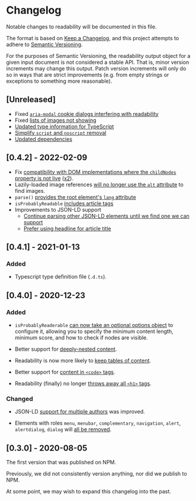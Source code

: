 # Changelog

Notable changes to readability will be documented in this file.

The format is based on [Keep a Changelog](https://keepachangelog.com/en/1.0.0/),
and this project attempts to adhere to [Semantic Versioning](https://semver.org/spec/v2.0.0.html).

For the purposes of Semantic Versioning, the readability output object for a given
input document is not considered a stable API. That is, minor version increments
may change this output. Patch version increments will only do so in ways that are
strict improvements (e.g. from empty strings or exceptions to something more
reasonable).

## [Unreleased]

- Fixed [`aria-modal` cookie dialogs interfering with readability](https://github.com/mozilla/readability/pull/746)
- Fixed [lists of images not showing](https://github.com/mozilla/readability/pull/738)
- [Updated type information for TypeScript](https://github.com/mozilla/readability/pull/734)
- [Simplify `script` and `noscript` removal](https://github.com/mozilla/readability/pull/762)
- [Updated dependencies](https://github.com/mozilla/readability/pull/770)

## [0.4.2] - 2022-02-09

- Fix [compatibility with DOM implementations where the `childNodes` property is not live](https://github.com/mozilla/readability/pull/694) ([x2](https://github.com/mozilla/readability/pull/677)).
- Lazily-loaded image references [will no longer use the `alt` attribute](https://github.com/mozilla/readability/pull/689) to find images.
- `parse()` [provides the root element's `lang` attribute](https://github.com/mozilla/readability/pull/721)
- `isProbablyReadable` [includes article tags](https://github.com/mozilla/readability/pull/724)
- Improvements to JSON-LD support
  - [Continue parsing other JSON-LD elements until we find one we can support](https://github.com/mozilla/readability/pull/713)
  - [Prefer using headline for article title](https://github.com/mozilla/readability/pull/713)

## [0.4.1] - 2021-01-13

### Added

- Typescript type definition file (`.d.ts`).

## [0.4.0] - 2020-12-23

### Added

- `isProbablyReaderable` [can now take an optional options object](https://github.com/mozilla/readability/pull/634) to configure it,
allowing you to specify the minimum content length, minimum score, and how to
check if nodes are visible.

- Better support for [deeply-nested content](https://github.com/mozilla/readability/pull/611).

- Readability is now more likely to [keep tables of content](https://github.com/mozilla/readability/pull/646).

- Better support for [content in `<code>` tags](https://github.com/mozilla/readability/pull/647).

- Readability (finally) no longer [throws away all `<h1>` tags](https://github.com/mozilla/readability/pull/650).

### Changed

- JSON-LD [support for multiple authors](https://github.com/mozilla/readability/pull/618)
  was improved.

- Elements with roles `menu`, `menubar`, `complementary`, `navigation`, `alert`,
  `alertdialog`, `dialog` will [all be removed](https://github.com/mozilla/readability/pull/619).


## [0.3.0] - 2020-08-05

The first version that was published on NPM.

Previously, we did not consistently version anything,
nor did we publish to NPM.

At some point, we may wish to expand this changelog into the past.

